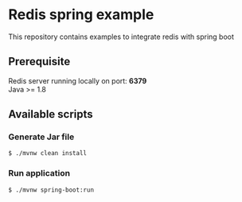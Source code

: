 # Redis spring example

This repository contains examples to integrate redis with spring boot

## Prerequisite 
Redis server running locally on port: <strong>6379</strong><br />
Java >= 1.8

## Available scripts

### Generate Jar file
```
$ ./mvnw clean install
```

### Run application
```
$ ./mvnw spring-boot:run
```


